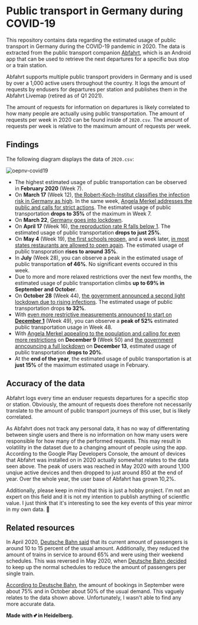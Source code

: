 # Public transport in Germany during COVID-19

This repository contains data regarding the estimated usage of public transport in Germany during the COVID-19 pandemic in 2020. The data is extracted from the public transport companion [Abfahrt](https://play.google.com/store/apps/details?id=de.andary.abfahrt), which is an Android app that can be used to retrieve the next departures for a specific bus stop or a train station.

Abfahrt supports multiple public transport providers in Germany and is used by over a 1,000 active users throughout the country. It logs the amount of requests by endusers for departures per station and publishes them in the Abfahrt Livemap (retired as of Q1 2021).

The amount of requests for information on departures is likely correlated to how many people are actually using public transportation. The amount of requests per week in 2020 can be found inside of `2020.csv`. The amount of requests per week is relative to the maximum amount of requests per week.

## Findings

The following diagram displays the data of `2020.csv`:

![oepnv-covid19](https://user-images.githubusercontent.com/66257646/114177321-8e55b080-993c-11eb-8528-96f6f62163e0.jpg)

- The highest estimated usage of public transportation can be observed in **February 2020** (Week 7).
- On **March 17** (Week 12), [the Robert-Koch-Institut classifies the infection risk in Germany as high](https://www.tagesschau.de/inland/coronavirus-deutschland-rki-101.html). In the same week, [Angela Merkel addresses the public and calls for strict actions](https://www.tagesschau.de/inland/merkel-rede-109.html). The estimated usage of public transportation **drops to 35%** of the maximum in Week 7.
- On **March 22**, [Germany goes into lockdown](https://www.tagesschau.de/inland/kontaktverbot-coronavirus-101.html).
- On **April 17** (Week 16), [the reproduction rate R falls below 1](https://www.tagesschau.de/inland/wieler-spahn-pressekonferenz-101.html). The estimated usage of public transportation **drops to just 25%**.
- On **May 4** (Week 19), [the first schools reopen](https://www.tagesschau.de/inland/schulen-coronavirus-101.html), and a week later, [in most states restaurants are allowed to open again](https://www.tagesschau.de/inland/corona-lockerung-bundeslaender-101.html). The estimated usage of public transporation **rises to around 35%**.
- In **July** (Week 28), you can observe a peak in the estimated usage of public transportation **of 46%**. No significant events occured in this week.
- Due to more and more relaxed restrictions over the next few months, the estimated usage of public transportation climbs **up to 69% in September and October**.
- On **October 28** (Week 44), [the government announced a second light lockdown due to rising infections](https://www.tagesschau.de/inland/corona-regeln-november-101.html). The estimated usage of public transportation drops **to 32%**.
- With [even more restrictive measurements announced to start on **December 1**](https://www.tagesschau.de/inland/corona-plan-bundeslaender-101.html) (Week 49), you can observe a **peak of 52%** estimated public transportation usage in Week 48.
- With [Angela Merkel appealing to the population and calling for even more restrictions](https://www.tagesschau.de/inland/merkel-corona-generaldebatte-101.html) on **December 9** (Week 50) and [the government anncouncing a full lockdown](https://www.tagesschau.de/inland/corona-massnahmen-145.html) on **December 13**, estimated usage of public transportation **drops to 20%**.
- At the **end of the year**, the estimated usage of public transportation is at **just 15%** of the maximum estimated usage in February.

## Accuracy of the data

Abfahrt logs every time an enduser requests departures for a specific stop or station. Obviously, the amount of requests does therefore not necessarily translate to the amount of public transport journeys of this user, but is likely correlated.

As Abfahrt does not track any personal data, it has no way of differentating between single users and there is no information on how many users were responsible for how many of the performed requests. This may result in volatility in the dataset due to a changing amount of people using the app. According to the Google Play Developers Console, the amount of devices that Abfahrt was installed on in 2020 actually somewhat relates to the data seen above. The peak of users was reached in May 2020 with around 1,100 unqiue active devices and then dropped to just around 850 at the end of year. Over the whole year, the user base of Abfahrt has grown 10,2%.

Additionally, please keep in mind that this is just a hobby project. I'm not an expert on this field and it is not my intention to publish anything of scientfic value. I just think that it's interesting to see the key events of this year mirror in my own data. :pray:

## Related resources

In April 2020, [Deutsche Bahn said](https://www.tagesschau.de/wirtschaft/coronavirus-bahn-101.html) that its current amount of passengers is around 10 to 15 percent of the usual amount. Additionally, they reduced the amount of trains in service to around 65% and were using their weekend schedules. This was reversed in May 2020, when [Deutsche Bahn decided](https://www.tagesschau.de/wirtschaft/bahn-app-auslastung-angebot-101.html) to keep up the normal schedules to reduce the amount of passengers per single train.

[According to Deutsche Bahn](https://www.deutschebahn.com/de/presse/pressestart_zentrales_uebersicht/Fragen-und-Antworten-zum-Bahnverkehr-in-Zeiten-von-Corona-4966788), the amount of bookings in September were about 75% and in October about 50% of the usual demand. This vaguely relates to the data shown above. Unfortunately, I wasn't able to find any more accurate data.

**Made with :two_hearts: in Heidelberg.**
